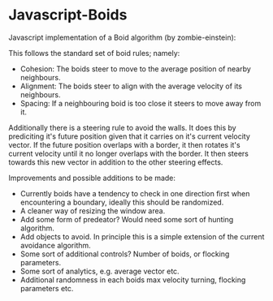 # Javascript-Boids

Javascript implementation of a Boid algorithm (by zombie-einstein):

This follows the standard set of boid rules; namely:

- Cohesion: The boids steer to move to the average position of nearby neighbours.
- Alignment: The boids steer to align with the average velocity of its neighbours.
- Spacing: If a neighbouring boid is too close it steers to move away from it.

Additionally there is a steering rule to avoid the walls. It does this by prediciting it's future position given that it carries on it's current velocity vector. If the future position overlaps with a border, it then rotates it's current velocity until it no longer overlaps with the border. It then steers towards this new vector in addition to the other steering effects.

Improvements and possible additions to be made:

- Currently boids have a tendency to check in one direction first when encountering a boundary, ideally this should be randomized.
- A cleaner way of resizing the window area.
- Add some form of predeator? Would need some sort of hunting algorithm.
- Add objects to avoid. In principle this is a simple extension of the current avoidance algorithm.
- Some sort of additional controls? Number of boids, or flocking parameters.
- Some sort of analytics, e.g. average vector etc.
- Additional randomness in each boids max velocity turning, flocking parameters etc.

 
